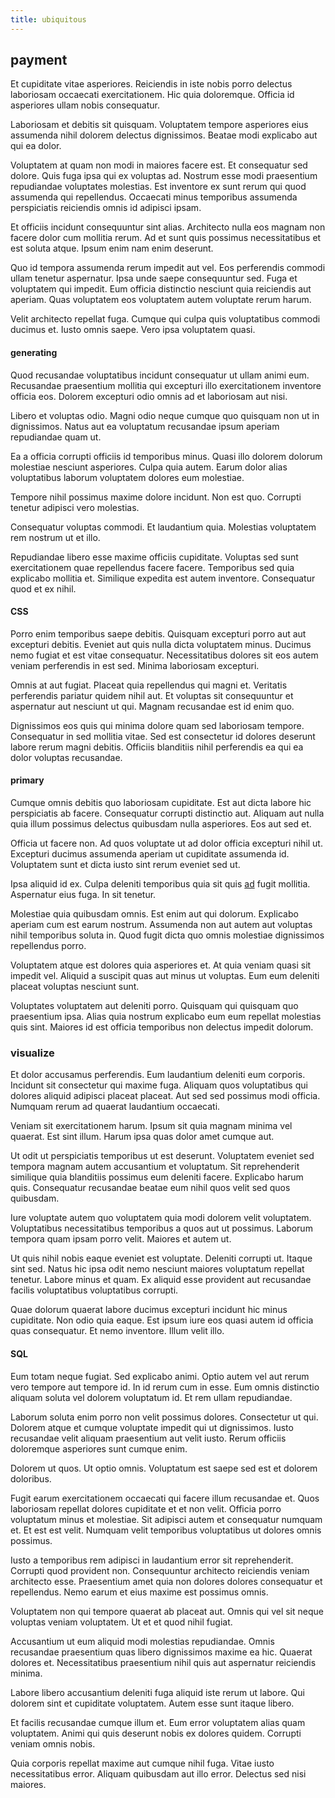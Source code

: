 ```yaml
---
title: ubiquitous
---
```


## payment

Et cupiditate vitae asperiores. Reiciendis in iste nobis porro delectus laboriosam occaecati exercitationem. Hic quia doloremque. Officia id asperiores ullam nobis consequatur.

Laboriosam et debitis sit quisquam. Voluptatem tempore asperiores eius assumenda nihil dolorem delectus dignissimos. Beatae modi explicabo aut qui ea dolor.

Voluptatem at quam non modi in maiores facere est. Et consequatur sed dolore. Quis fuga ipsa qui ex voluptas ad. Nostrum esse modi praesentium repudiandae voluptates molestias. Est inventore ex sunt rerum qui quod assumenda qui repellendus. Occaecati minus temporibus assumenda perspiciatis reiciendis omnis id adipisci ipsam.

Et officiis incidunt consequuntur sint alias. Architecto nulla eos magnam non facere dolor cum mollitia rerum. Ad et sunt quis possimus necessitatibus et est soluta atque. Ipsum enim nam enim deserunt.

Quo id tempora assumenda rerum impedit aut vel. Eos perferendis commodi ullam tenetur aspernatur. Ipsa unde saepe consequuntur sed. Fuga et voluptatem qui impedit. Eum officia distinctio nesciunt quia reiciendis aut aperiam. Quas voluptatem eos voluptatem autem voluptate rerum harum.

Velit architecto repellat fuga. Cumque qui culpa quis voluptatibus commodi ducimus et. Iusto omnis saepe. Vero ipsa voluptatem quasi.

#### generating

Quod recusandae voluptatibus incidunt consequatur ut ullam animi eum. Recusandae praesentium mollitia qui excepturi illo exercitationem inventore officia eos. Dolorem excepturi odio omnis ad et laboriosam aut nisi.

Libero et voluptas odio. Magni odio neque cumque quo quisquam non ut in dignissimos. Natus aut ea voluptatum recusandae ipsum aperiam repudiandae quam ut.

Ea a officia corrupti officiis id temporibus minus. Quasi illo dolorem dolorum molestiae nesciunt asperiores. Culpa quia autem. Earum dolor alias voluptatibus laborum voluptatem dolores eum molestiae.

Tempore nihil possimus maxime dolore incidunt. Non est quo. Corrupti tenetur adipisci vero molestias.

Consequatur voluptas commodi. Et laudantium quia. Molestias voluptatem rem nostrum ut et illo.

Repudiandae libero esse maxime officiis cupiditate. Voluptas sed sunt exercitationem quae repellendus facere facere. Temporibus sed quia explicabo mollitia et. Similique expedita est autem inventore. Consequatur quod et ex nihil.

#### CSS

Porro enim temporibus saepe debitis. Quisquam excepturi porro aut aut excepturi debitis. Eveniet aut quis nulla dicta voluptatem minus. Ducimus nemo fugiat et est vitae consequatur. Necessitatibus dolores sit eos autem veniam perferendis in est sed. Minima laboriosam excepturi.

Omnis at aut fugiat. Placeat quia repellendus qui magni et. Veritatis perferendis pariatur quidem nihil aut. Et voluptas sit consequuntur et aspernatur aut nesciunt ut qui. Magnam recusandae est id enim quo.

Dignissimos eos quis qui minima dolore quam sed laboriosam tempore. Consequatur in sed mollitia vitae. Sed est consectetur id dolores deserunt labore rerum magni debitis. Officiis blanditiis nihil perferendis ea qui ea dolor voluptas recusandae.

#### primary

Cumque omnis debitis quo laboriosam cupiditate. Est aut dicta labore hic perspiciatis ab facere. Consequatur corrupti distinctio aut. Aliquam aut nulla quia illum possimus delectus quibusdam nulla asperiores. Eos aut sed et.

Officia ut facere non. Ad quos voluptate ut ad dolor officia excepturi nihil ut. Excepturi ducimus assumenda aperiam ut cupiditate assumenda id. Voluptatem sunt et dicta iusto sint rerum eveniet sed ut.

Ipsa aliquid id ex. Culpa deleniti temporibus quia sit quis [ad](/dolore/odio/neque/libero/handcrafted_plastic_chicken_buckinghamshire.md) fugit mollitia. Aspernatur eius fuga. In sit tenetur.

Molestiae quia quibusdam omnis. Est enim aut qui dolorum. Explicabo aperiam cum est earum nostrum. Assumenda non aut autem aut voluptas nihil temporibus soluta in. Quod fugit dicta quo omnis molestiae dignissimos repellendus porro.

Voluptatem atque est dolores quia asperiores et. At quia veniam quasi sit impedit vel. Aliquid a suscipit quas aut minus ut voluptas. Eum eum deleniti placeat voluptas nesciunt sunt.

Voluptates voluptatem aut deleniti porro. Quisquam qui quisquam quo praesentium ipsa. Alias quia nostrum explicabo eum eum repellat molestias quis sint. Maiores id est officia temporibus non delectus impedit dolorum.

### visualize

Et dolor accusamus perferendis. Eum laudantium deleniti eum corporis. Incidunt sit consectetur qui maxime fuga. Aliquam quos voluptatibus qui dolores aliquid adipisci placeat placeat. Aut sed sed possimus modi officia. Numquam rerum ad quaerat laudantium occaecati.

Veniam sit exercitationem harum. Ipsum sit quia magnam minima vel quaerat. Est sint illum. Harum ipsa quas dolor amet cumque aut.

Ut odit ut perspiciatis temporibus ut est deserunt. Voluptatem eveniet sed tempora magnam autem accusantium et voluptatum. Sit reprehenderit similique quia blanditiis possimus eum deleniti facere. Explicabo harum quis. Consequatur recusandae beatae eum nihil quos velit sed quos quibusdam.

Iure voluptate autem quo voluptatem quia modi dolorem velit voluptatem. Voluptatibus necessitatibus temporibus a quos aut ut possimus. Laborum tempora quam ipsam porro velit. Maiores et autem ut.

Ut quis nihil nobis eaque eveniet est voluptate. Deleniti corrupti ut. Itaque sint sed. Natus hic ipsa odit nemo nesciunt maiores voluptatum repellat tenetur. Labore minus et quam. Ex aliquid esse provident aut recusandae facilis voluptatibus voluptatibus corrupti.

Quae dolorum quaerat labore ducimus excepturi incidunt hic minus cupiditate. Non odio quia eaque. Est ipsum iure eos quasi autem id officia quas consequatur. Et nemo inventore. Illum velit illo.

#### SQL

Eum totam neque fugiat. Sed explicabo animi. Optio autem vel aut rerum vero tempore aut tempore id. In id rerum cum in esse. Eum omnis distinctio aliquam soluta vel dolorem voluptatum id. Et rem ullam repudiandae.

Laborum soluta enim porro non velit possimus dolores. Consectetur ut qui. Dolorem atque et cumque voluptate impedit qui ut dignissimos. Iusto recusandae velit aliquam praesentium aut velit iusto. Rerum officiis doloremque asperiores sunt cumque enim.

Dolorem ut quos. Ut optio omnis. Voluptatum est saepe sed est et dolorem doloribus.

Fugit earum exercitationem occaecati qui facere illum recusandae et. Quos laboriosam repellat dolores cupiditate et et non velit. Officia porro voluptatum minus et molestiae. Sit adipisci autem et consequatur numquam et. Et est est velit. Numquam velit temporibus voluptatibus ut dolores omnis possimus.

Iusto a temporibus rem adipisci in laudantium error sit reprehenderit. Corrupti quod provident non. Consequuntur architecto reiciendis veniam architecto esse. Praesentium amet quia non dolores dolores consequatur et repellendus. Nemo earum et eius maxime est possimus omnis.

Voluptatem non qui tempore quaerat ab placeat aut. Omnis qui vel sit neque voluptas veniam voluptatem. Ut et et quod nihil fugiat.

Accusantium ut eum aliquid modi molestias repudiandae. Omnis recusandae praesentium quas libero dignissimos maxime ea hic. Quaerat dolores et. Necessitatibus praesentium nihil quis aut aspernatur reiciendis minima.

Labore libero accusantium deleniti fuga aliquid iste rerum ut labore. Qui dolorem sint et cupiditate voluptatem. Autem esse sunt itaque libero.

Et facilis recusandae cumque illum et. Eum error voluptatem alias quam voluptatem. Animi qui quis deserunt nobis ex dolores quidem. Corrupti veniam omnis nobis.

Quia corporis repellat maxime aut cumque nihil fuga. Vitae iusto necessitatibus error. Aliquam quibusdam aut illo error. Delectus sed nisi maiores.
